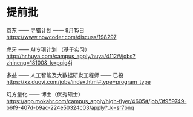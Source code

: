 # 提前批
京东 —— 寻猎计划 —— 8月15日  
<https://www.nowcoder.com/discuss/198297>

虎牙 —— AI专项计划 （基于实习）  
<http://hr.huya.com/campus_apply/huya/4112#/jobs?zhineng=18100&_k=pqig4j>

多益 —— 人工智能及大数据研发工程师 —— 已投  
<https://xz.duoyi.com/jobs/index.html#type=program_type>

幻方量化 —— 博士（优秀硕士）  
<https://app.mokahr.com/campus_apply/high-flyer/4605#/job/3f959749-b6f9-407d-b9ac-224e50324c03/apply?_k=sr7bnq>
